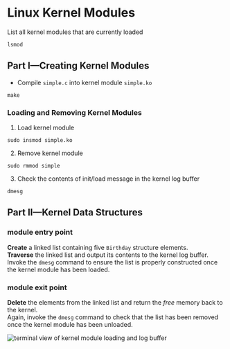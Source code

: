 # Linux Kernel Modules

List all kernel modules that are currently loaded
```shell
lsmod
```

## Part I—Creating Kernel Modules

- Compile `simple.c` into kernel module `simple.ko`
```shell
make
```

### Loading and Removing Kernel Modules

1. Load kernel module
```shell
sudo insmod simple.ko
```
2. Remove kernel module
```shell
sudo rmmod simple
```
3. Check the contents of init/load message in
the kernel log buffer
```shell
dmesg
```

## Part II—Kernel Data Structures

### module entry point

**Create** a linked list containing five `Birthday` structure elements. \
**Traverse** the linked list and output its contents to the kernel log buffer. \
Invoke the `dmesg` command to ensure the list is properly constructed once the kernel module has been loaded.

### module exit point

**Delete** the elements from the linked list and return the *free* memory back to the kernel. \
Again, invoke the `dmesg` command to check that the list has been removed once the kernel module has been unloaded.

![terminal view of kernel module loading and log buffer](https://imgur.com/a/OMMbtNw)
